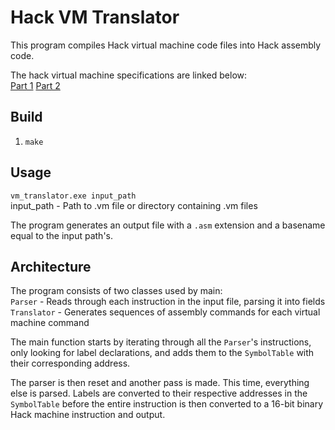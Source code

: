 # Hack VM Translator

This program compiles Hack virtual machine code files into Hack assembly code.

The hack virtual machine specifications are linked below:  
[Part 1](http://www.cs.huji.ac.il/course/2002/nand2tet/docs/ch_7_vm_I.pdf)
[Part 2](http://www.cs.huji.ac.il/course/2002/nand2tet/docs/ch_8_vm_II.pdf)

## Build

1. `make`

## Usage

`vm_translator.exe input_path`  
input_path - Path to .vm file or directory containing .vm files

The program generates an output file with a `.asm` extension and a basename equal to the input path's.

## Architecture

The program consists of two classes used by main:  
`Parser` - Reads through each instruction in the input file, parsing it into fields  
`Translator` - Generates sequences of assembly commands for each virtual machine command

The main function starts by iterating through all the `Parser`'s instructions, only looking for label declarations, and adds them to the `SymbolTable` with their corresponding address.

The parser is then reset and another pass is made. This time, everything else is parsed. Labels are converted to their respective addresses in the `SymbolTable` before the entire instruction is then converted to a 16-bit binary Hack machine instruction and output.
